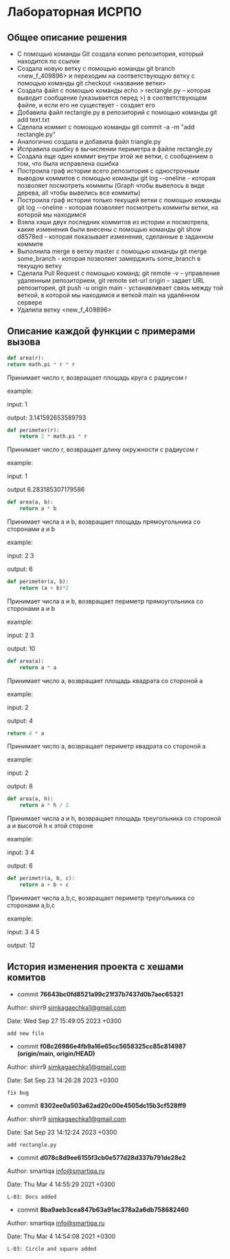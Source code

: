 # Лабораторная ИСРПО
## Общее описание решения
- С помощью команды Git создала копию репозитория, который находится по ссылке
- Создала новую ветку с помощью команды git branch <new_f_409896> и переходим на соответствующую ветку с помощью команды git checkout <название ветки>
- Создала файл с помощью команды echo > rectangle.py – которая выводит сообщение (указывается перед >) в соответствующем
файле, и если его не существует - создает его
- Добавила файл rectangle.py в репозиторий с помощью команды git add text.txt
- Сделала коммит с помощью команды git commit -a -m "add rectangle.py"
- Аналогично создала и добавила файл triangle.py
- Исправила ошибку в вычислении периметра в файле rectangle.py
- Создала еще один коммит внутри этой же ветки, с сообщением о том, что была
исправлена ошибка
- Построила граф истории всего репозитория с однострочным выводом коммитов с помощью команды git log --oneline - которая позволяет посмотреть коммиты
(Graph чтобы вывелось в виде дерева, all чтобы вывелись все коммиты)
- Построила граф истории только текущей ветки с помощью команды git log --oneline - которая позволяет посмотреть коммиты ветки, на которой мы находимся
- Взяла хэши двух последних коммитов из истории и посмотрела,
какие изменения были внесены с помощью команды git show d8578ed – которая показывает изменения,
сделанные в заданном коммите
- Выполнила merge в ветку master с помощью команды git merge some_branch - которая позволяет замерджить some_branch в текущую ветку
- Сделала Pull Request с помощью команд:
git remote -v – управление удаленным репозиторием,
git remote set-url origin – задает URL репозитория,
git push -u origin main - устанавливает связь между той веткой, в которой мы находимся и
веткой main на удалённом сервере
- Удалила ветку <new_f_409896>
## Описание каждой функции с примерами вызова
~~~python
def area(r):
return math.pi * r * r
~~~
Принимает число r, возвращает площадь круга с радиусом r

example:


input: 1 

output: 3.141592653589793
~~~python
def perimeter(r):
    return 2 * math.pi * r
~~~
Принимает число r, возвращает длину окружности с радиусом r

example:


input: 1 

output 6.283185307179586
~~~python
def area(a, b):
    return a * b
~~~
Принимает числа a и b, возвращает площадь прямоугольника со сторонами a и b

example:


input: 2 3 

output: 6
~~~python
def perimeter(a, b):
    return (a + b)*2
~~~
Принимает числа a и b, возвращает периметр прямоугольника со сторонами a и b

example:


input: 2 3 

output: 10
~~~python
def area(a):
    return a * a
~~~
Принимает число a, возвращает площадь квадрата со стороной a

example:


input: 2

output: 4
~~~python perimeter(a):
return 4 * a
~~~
Принимает число a, возвращает периметр квадрата со стороной a

example:


input: 2

output: 8
~~~python
def area(a, h):
    return a * h / 2
~~~
Принимает числа a и h, возвращает площадь треугольника со стороной a и высотой h к этой стороне

example:


input: 3 4

output: 6
~~~python
def perimetr(a, b, c):
    return a + b + c
~~~
Принимает числа a,b,c, возвращает периметр треугольника со сторонами a,b,c

example:


input: 3 4 5

output: 12
## История изменения проекта с хешами комитов
- commit **76643bc0fd8521a99c21f37b7437d0b7aec65321**


Author: shirr9 <simkagaechka1@gmail.com>


Date:   Wed Sep 27 15:49:05 2023 +0300

    add new file
- commit **f08c26986e4fb9a16e65cc5658325cc85c814987 (origin/main, origin/HEAD)**

Author: shirr9 <simkagaechka1@gmail.com>


Date:   Sat Sep 23 14:26:28 2023 +0300

    fix bug
- commit **8302ee0a503a62ad20c00e4505dc15b3cf528ff9**

Author: shirr9 <simkagaechka1@gmail.com>


Date:   Sat Sep 23 14:12:24 2023 +0300

    add rectangle.py
- commit **d078c8d9ee6155f3cb0e577d28d337b791de28e2**

Author: smartiqa <info@smartiqa.ru>


Date:   Thu Mar 4 14:55:29 2021 +0300

    L-03: Docs added
- commit **8ba9aeb3cea847b63a91ac378a2a6db758682460**

Author: smartiqa <info@smartiqa.ru>


Date:   Thu Mar 4 14:54:08 2021 +0300

    L-03: Circle and square added
